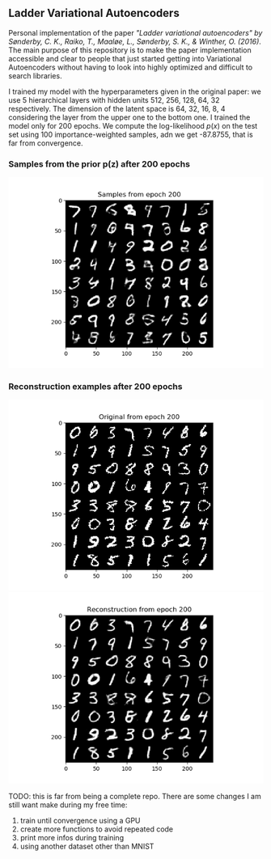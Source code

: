 ## Ladder Variational Autoencoders

Personal implementation of the paper *"Ladder variational autoencoders" by Sønderby, C. K., Raiko, T., Maaløe, L., Sønderby, 
S. K., & Winther, O. (2016)*. 
The main purpose of this repository is to make the paper implementation accessible and clear to people
that just started getting into Variational Autoencoders without having to look into highly optimized and difficult to 
search libraries.

I trained my model with the hyperparameters given in the original paper: we use 5 hierarchical layers with hidden units 512, 256, 128, 64, 32
respectively. The dimension of the latent space is 64, 32, 16, 8, 4 considering the layer from the upper one to the bottom one.
I trained the model only for 200 epochs. We compute the log-likelihood $p(x)$ on
the test set using 100 importance-weighted samples, adn we get -87.8755, that is far from 
convergence. 

### Samples from the prior p(z) after 200 epochs
![alt text](readme_imgs/samples_epoch_200.png "Samples MNIST example")


### Reconstruction examples after 200 epochs

![alt text](readme_imgs/originals_epoch_200_example_100.png "Original MNIST example")
![alt text](readme_imgs/reconstruction_epoch_200_example_100.png "Reconstruction MNIST example")


TODO: this is far from being a complete repo. There are some changes I am still want
make during my free time:
1. train until convergence using a GPU
2. create more functions to avoid repeated code
3. print more infos during training
4. using another dataset other than MNIST
